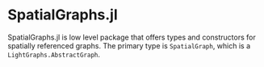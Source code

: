 # SpatialGraphs.jl

SpatialGraphs.jl is  low level package that offers types and constructors for
spatially referenced graphs. The primary type is `SpatialGraph`, which is a 
`LightGraphs.AbstractGraph`.
